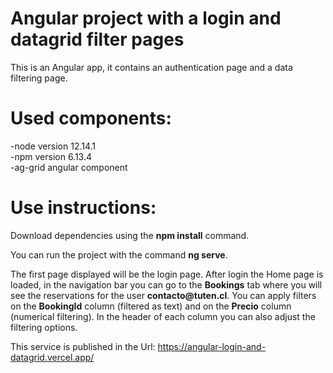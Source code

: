 # Angular project with a login and datagrid filter pages

This is an Angular app, it contains an authentication page and a data filtering page.

# Used components:

-node version 12.14.1 </br>
-npm version 6.13.4 </br>
-ag-grid angular component </br>

# Use instructions:
<p>Download dependencies using the <strong>npm install</strong> command.</p>
<p>You can run the project with the command <strong>ng serve</strong>. </p>
<p>The first page displayed will be the login page. After login the Home page is loaded, in the navigation bar you can go to the <strong>Bookings</strong> tab where you will see the reservations for the user <strong>contacto@tuten.cl</strong>. You can apply filters on the <strong>BookingId</strong> column (filtered as text) and on the <strong>Precio</strong> column (numerical filtering). In the header of each column you can also adjust the filtering options. </p>

This service is published in the Url: https://angular-login-and-datagrid.vercel.app/
